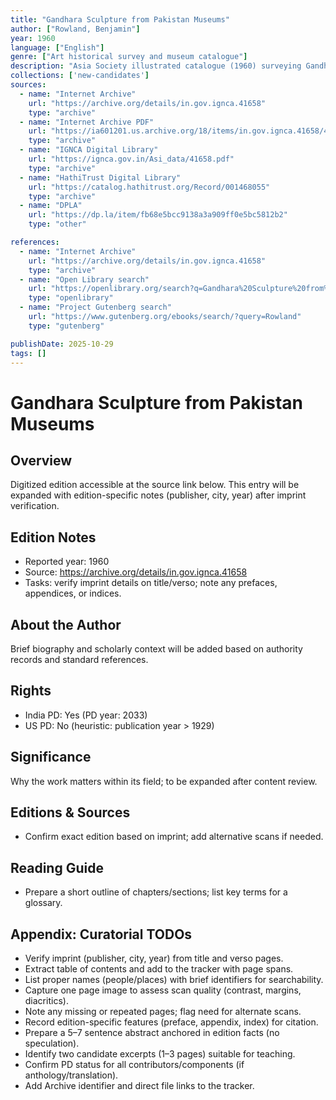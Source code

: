 ```yaml
---
title: "Gandhara Sculpture from Pakistan Museums"
author: ["Rowland, Benjamin"]
year: 1960
language: ["English"]
genre: ["Art historical survey and museum catalogue"]
description: "Asia Society illustrated catalogue (1960) surveying Gandhara Buddhist sculpture in Pakistani museums, documenting the Greco-Buddhist synthesis of Hellenistic form and Buddhist iconography across stucco and stone works from the 1st to 5th centuries CE."
collections: ['new-candidates']
sources:
  - name: "Internet Archive"
    url: "https://archive.org/details/in.gov.ignca.41658"
    type: "archive"
  - name: "Internet Archive PDF"
    url: "https://ia601201.us.archive.org/18/items/in.gov.ignca.41658/41658.pdf"
    type: "archive"
  - name: "IGNCA Digital Library"
    url: "https://ignca.gov.in/Asi_data/41658.pdf"
    type: "archive"
  - name: "HathiTrust Digital Library"
    url: "https://catalog.hathitrust.org/Record/001468055"
    type: "archive"
  - name: "DPLA"
    url: "https://dp.la/item/fb68e5bcc9138a3a909ff0e5bc5812b2"
    type: "other"

references:
  - name: "Internet Archive"
    url: "https://archive.org/details/in.gov.ignca.41658"
    type: "archive"
  - name: "Open Library search"
    url: "https://openlibrary.org/search?q=Gandhara%20Sculpture%20from%20Pakistan%20Museums%20Rowland"
    type: "openlibrary"
  - name: "Project Gutenberg search"
    url: "https://www.gutenberg.org/ebooks/search/?query=Rowland"
    type: "gutenberg"

publishDate: 2025-10-29
tags: []
---
```


# Gandhara Sculpture from Pakistan Museums

## Overview

Digitized edition accessible at the source link below. This entry will be expanded with edition-specific notes (publisher, city, year) after imprint verification.

## Edition Notes

- Reported year: 1960
- Source: https://archive.org/details/in.gov.ignca.41658
- Tasks: verify imprint details on title/verso; note any prefaces, appendices, or indices.

## About the Author

Brief biography and scholarly context will be added based on authority records and standard references.

## Rights

- India PD: Yes (PD year: 2033)
- US PD: No (heuristic: publication year > 1929)

## Significance

Why the work matters within its field; to be expanded after content review.

## Editions & Sources

- Confirm exact edition based on imprint; add alternative scans if needed.

## Reading Guide

- Prepare a short outline of chapters/sections; list key terms for a glossary.

## Appendix: Curatorial TODOs

- Verify imprint (publisher, city, year) from title and verso pages.
- Extract table of contents and add to the tracker with page spans.
- List proper names (people/places) with brief identifiers for searchability.
- Capture one page image to assess scan quality (contrast, margins, diacritics).
- Note any missing or repeated pages; flag need for alternate scans.
- Record edition-specific features (preface, appendix, index) for citation.
- Prepare a 5–7 sentence abstract anchored in edition facts (no speculation).
- Identify two candidate excerpts (1–3 pages) suitable for teaching.
- Confirm PD status for all contributors/components (if anthology/translation).
- Add Archive identifier and direct file links to the tracker.
